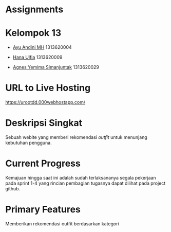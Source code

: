 # Assignments

# Kelompok 13
- [Ayu Andini MH](https://github.com/Iyou06) 1313620004

- [Hana Ulfia](https://github.com/applepie25) 1313620009

- [Agnes Yemima Simanjuntak](https://github.com/LalaNJ) 1313620029

# URL to Live Hosting
https://urootdd.000webhostapp.com/

# Deskripsi Singkat
Sebuah webite yang memberi rekomendasi *outfit* untuk menunjang kebutuhan pengguna.

# Current Progress
Kemajuan hingga saat ini adalah sudah terlaksananya segala pekerjaan pada sprint 1-4 yang rincian pembagian tugasnya dapat dilihat pada project github.

# Primary Features
Memberikan rekomendasi outfit berdasarkan kategori 
